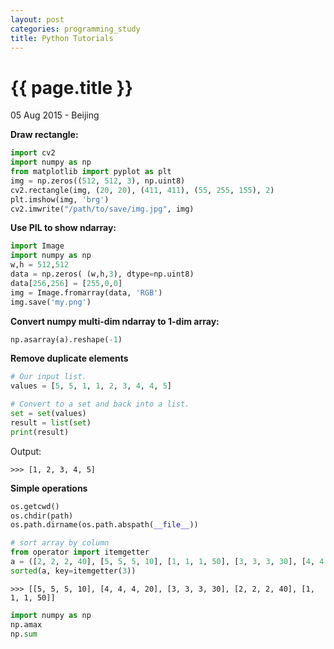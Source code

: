 ```yaml
---
layout: post
categories: programming_study
title: Python Tutorials
---
```


{{ page.title }}
================

<p class="meta">05 Aug 2015 - Beijing</p>

**Draw rectangle:**

```python
import cv2
import numpy as np
from matplotlib import pyplot as plt
img = np.zeros((512, 512, 3), np.uint8)
cv2.rectangle(img, (20, 20), (411, 411), (55, 255, 155), 2)
plt.imshow(img, 'brg')
cv2.imwrite("/path/to/save/img.jpg", img)
```

**Use PIL to show ndarray:**

```python
import Image
import numpy as np
w,h = 512,512
data = np.zeros( (w,h,3), dtype=np.uint8)
data[256,256] = [255,0,0]
img = Image.fromarray(data, 'RGB')
img.save('my.png')
```

**Convert numpy multi-dim ndarray to 1-dim array:**

```python
np.asarray(a).reshape(-1)
```

**Remove duplicate elements**

```python
# Our input list.
values = [5, 5, 1, 1, 2, 3, 4, 4, 5]

# Convert to a set and back into a list.
set = set(values)
result = list(set)
print(result)
```

Output:

<pre class="terminal"><code>>>> [1, 2, 3, 4, 5] </code></pre>

**Simple operations**

```python
os.getcwd()
os.chdir(path)
os.path.dirname(os.path.abspath(__file__))
```

```python
# sort array by column
from operator import itemgetter
a = ([2, 2, 2, 40], [5, 5, 5, 10], [1, 1, 1, 50], [3, 3, 3, 30], [4, 4, 4, 20])
sorted(a, key=itemgetter(3))
```
<pre class="terminal"><code>>>> [[5, 5, 5, 10], [4, 4, 4, 20], [3, 3, 3, 30], [2, 2, 2, 40], [1, 1, 1, 50]]</code></pre>

```python
import numpy as np
np.amax
np.sum
```
